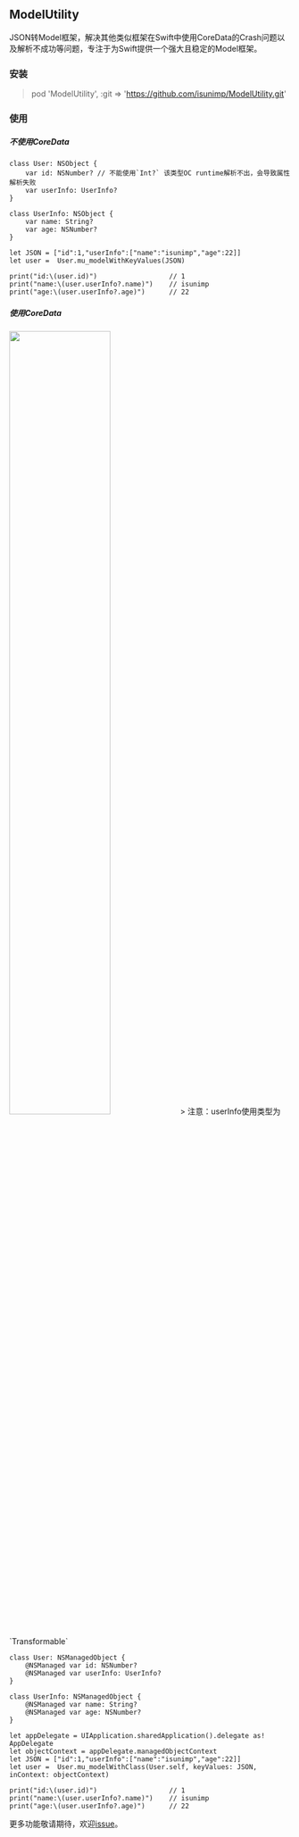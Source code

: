 ## ModelUtility

JSON转Model框架，解决其他类似框架在Swift中使用CoreData的Crash问题以及解析不成功等问题，专注于为Swift提供一个强大且稳定的Model框架。

### 安装

> pod 'ModelUtility', :git => 'https://github.com/isunimp/ModelUtility.git'

### 使用

##### 不使用CoreData
```
class User: NSObject {
    var id: NSNumber? // 不能使用`Int?` 该类型OC runtime解析不出，会导致属性解析失败
    var userInfo: UserInfo?
}

class UserInfo: NSObject {
    var name: String?
    var age: NSNumber?
}

let JSON = ["id":1,"userInfo":["name":"isunimp","age":22]]
let user =  User.mu_modelWithKeyValues(JSON)

print("id:\(user.id)")                  // 1
print("name:\(user.userInfo?.name)")    // isunimp
print("age:\(user.userInfo?.age)")      // 22
```

##### 使用CoreData

<img src="http://7xrukr.com1.z0.glb.clouddn.com/ModelUtility_SwiftExamples_xcdatamodeld.png-isunimp" height=60% width=60%/>
> 注意：userInfo使用类型为`Transformable`

```
class User: NSManagedObject {
    @NSManaged var id: NSNumber?
    @NSManaged var userInfo: UserInfo?
}

class UserInfo: NSManagedObject {
    @NSManaged var name: String?
    @NSManaged var age: NSNumber?
}

let appDelegate = UIApplication.sharedApplication().delegate as! AppDelegate
let objectContext = appDelegate.managedObjectContext
let JSON = ["id":1,"userInfo":["name":"isunimp","age":22]]
let user =  User.mu_modelWithClass(User.self, keyValues: JSON, inContext: objectContext)

print("id:\(user.id)")                  // 1
print("name:\(user.userInfo?.name)")    // isunimp
print("age:\(user.userInfo?.age)")      // 22
```
更多功能敬请期待，欢迎[issue](https://github.com/isunimp/ModelUtility/issues)。
